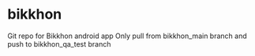 # bikkhon
Git repo for Bikkhon android app
Only pull from bikkhon_main branch and push to bikkhon_qa_test branch
